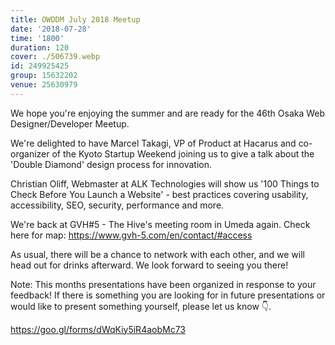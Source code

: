 ```yaml
---
title: OWDDM July 2018 Meetup
date: '2018-07-28'
time: '1800'
duration: 120
cover: ./506739.webp
id: 249925425
group: 15632202
venue: 25630979
---
```


We hope you're enjoying the summer and are ready for the 46th Osaka Web Designer/Developer Meetup.

We're delighted to have Marcel Takagi, VP of Product at Hacarus and co-organizer of the Kyoto Startup Weekend joining us to give a talk about the 'Double Diamond' design process for innovation.

Christian Oliff, Webmaster at ALK Technologies will show us '100 Things to Check Before You Launch a Website' - best practices covering usability, accessibility, SEO, security, performance and more.

We're back at GVH#5 - The Hive's meeting room in Umeda again.
Check here for map: https://www.gvh-5.com/en/contact/#access

As usual, there will be a chance to network with each other, and we will head out for drinks afterward. We look forward to seeing you there!

Note: This months presentations have been organized in response to your feedback! If there is something you are looking for in future presentations or would like to present something yourself, please let us know 👇.

https://goo.gl/forms/dWqKiy5iR4aobMc73
